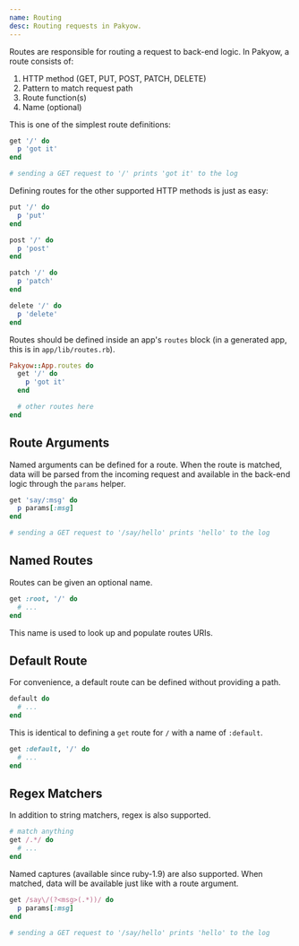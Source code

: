 ```yaml
---
name: Routing
desc: Routing requests in Pakyow.
---
```


Routes are responsible for routing a request to back-end logic. In Pakyow, a route consists of:

  1. HTTP method (GET, PUT, POST, PATCH, DELETE)
  2. Pattern to match request path
  3. Route function(s)
  4. Name (optional)

This is one of the simplest route definitions:

```ruby
get '/' do
  p 'got it'
end

# sending a GET request to '/' prints 'got it' to the log
```

Defining routes for the other supported HTTP methods is just as easy:

```ruby
put '/' do
  p 'put'
end

post '/' do
  p 'post'
end

patch '/' do
  p 'patch'
end

delete '/' do
  p 'delete'
end
```

Routes should be defined inside an app's `routes` block (in a generated app, this is in `app/lib/routes.rb`).

```ruby
Pakyow::App.routes do
  get '/' do
    p 'got it'
  end

  # other routes here
end
```

## Route Arguments

Named arguments can be defined for a route. When the route is matched, data will be parsed from the incoming request and available in the back-end logic through the `params` helper.

```ruby
get 'say/:msg' do
  p params[:msg]
end

# sending a GET request to '/say/hello' prints 'hello' to the log
```

## Named Routes

Routes can be given an optional name.

```ruby
get :root, '/' do
  # ...
end
```

This name is used to look up and populate routes URIs.

## Default Route

For convenience, a default route can be defined without providing a path.

```ruby
default do
  # ...
end
```

This is identical to defining a `get` route for `/` with a name of `:default`.

```ruby
get :default, '/' do
  # ...
end
```

## Regex Matchers

In addition to string matchers, regex is also supported.

```ruby
# match anything
get /.*/ do
  # ...
end
```

Named captures (available since ruby-1.9) are also supported. When matched, data will be available just like with a route argument.

```ruby
get /say\/(?<msg>(.*))/ do
  p params[:msg]
end

# sending a GET request to '/say/hello' prints 'hello' to the log
```
